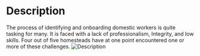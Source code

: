 # Description
The process of identifying and onboarding domestic workers is quite tasking for many. It is faced with a lack of professionalism, Integrity, and low skills. Four out of five homesteads have at one point encountered one or more of these challenges. ![Description](https://github.com/Gashmush/Py-Project-PLP/assets/160142584/c279f1b6-aae3-4849-a253-4830945a5ca5)
